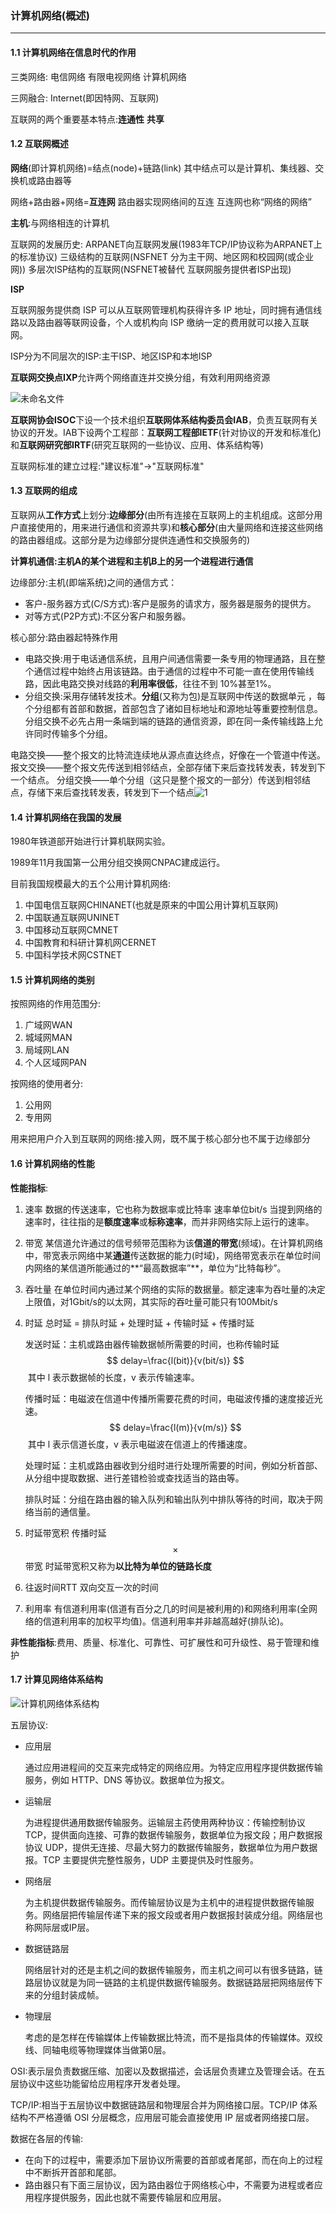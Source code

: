 ### 计算机网络(概述)

***

#### 1.1 计算机网络在信息时代的作用

三类网络: 电信网络 有限电视网络 计算机网络

三网融合: Internet(即因特网、互联网)

互联网的两个重要基本特点:**连通性** **共享**

#### 1.2 互联网概述

**网络**(即计算机网络)=结点(node)+链路(link)
其中结点可以是计算机、集线器、交换机或路由器等

网络+路由器+网络=**互连网**
路由器实现网络间的互连 互连网也称“网络的网络”

**主机**:与网络相连的计算机

互联网的发展历史:
ARPANET向互联网发展(1983年TCP/IP协议称为ARPANET上的标准协议)
三级结构的互联网(NSFNET 分为主干网、地区网和校园网(或企业网))
多层次ISP结构的互联网(NSFNET被替代 互联网服务提供者ISP出现)

**ISP**

互联网服务提供商 ISP 可以从互联网管理机构获得许多 IP 地址，同时拥有通信线路以及路由器等联网设备，个人或机构向 ISP 缴纳一定的费用就可以接入互联网。

ISP分为不同层次的ISP:主干ISP、地区ISP和本地ISP

**互联网交换点IXP**允许两个网络直连并交换分组，有效利用网络资源

![未命名文件](未命名文件.png)

**互联网协会ISOC**下设一个技术组织**互联网体系结构委员会IAB**，负责互联网有关协议的开发。IAB下设两个工程部：**互联网工程部IETF**(针对协议的开发和标准化)和**互联网研究部IRTF**(研究互联网的一些协议、应用、体系结构等)

互联网标准的建立过程:"建议标准"->"互联网标准"

#### 1.3 互联网的组成

互联网从**工作方式**上划分:**边缘部分**(由所有连接在互联网上的主机组成。这部分用户直接使用的，用来进行通信和资源共享)和**核心部分**(由大量网络和连接这些网络的路由器组成。这部分是为边缘部分提供连通性和交换服务的)

**计算机通信:主机A的某个进程和主机B上的另一个进程进行通信**

边缘部分:主机(即端系统)之间的通信方式：

- 客户-服务器方式(C/S方式):客户是服务的请求方，服务器是服务的提供方。
- 对等方式(P2P方式):不区分客户和服务器。

核心部分:路由器起特殊作用

- 电路交换:用于电话通信系统，且用户间通信需要一条专用的物理通路，且在整个通信过程中始终占用该链路。由于通信的过程中不可能一直在使用传输线路，因此电路交换对线路的**利用率很低**，往往不到 10%甚至1%。
- 分组交换:采用存储转发技术。**分组**(又称为包)是互联网中传送的数据单元 ，每个分组都有首部和数据，首部包含了诸如目标地址和源地址等重要控制信息。分组交换不必先占用一条端到端的链路的通信资源，即在同一条传输线路上允许同时传输多个分组。

电路交换——整个报文的比特流连续地从源点直达终点，好像在一个管道中传送。 
报文交换——整个报文先传送到相邻结点，全部存储下来后查找转发表，转发到下一个结点。 
分组交换——单个分组（这只是整个报文的一部分）传送到相邻结点，存储下来后查找转发表，转发到下一个结点![1](.\1.png) 

#### 1.4 计算机网络在我国的发展

1980年铁道部开始进行计算机联网实验。

1989年11月我国第一公用分组交换网CNPAC建成运行。

目前我国规模最大的五个公用计算机网络:

1. 中国电信互联网CHINANET(也就是原来的中国公用计算机互联网)
2. 中国联通互联网UNINET
3. 中国移动互联网CMNET
4. 中国教育和科研计算机网CERNET
5. 中国科学技术网CSTNET

#### 1.5 计算机网络的类别

按照网络的作用范围分:

1. 广域网WAN
2. 城域网MAN
3. 局域网LAN
4. 个人区域网PAN

按网络的使用者分:

1. 公用网
2. 专用网

用来把用户介入到互联网的网络:接入网，既不属于核心部分也不属于边缘部分

#### 1.6 计算机网络的性能

**性能指标**:

1. 速率 数据的传送速率，它也称为数据率或比特率 速率单位bit/s 当提到网络的速率时，往往指的是**额度速率**或**标称速率**，而并非网络实际上运行的速率。

2. 带宽 某信道允许通过的信号频带范围称为该**信道的带宽**(频域)。在计算机网络中，带宽表示网络中某**通道**传送数据的能力(时域)，网络带宽表示在单位时间内网络的某信道所能通过的**“最高数据率”**，单位为“比特每秒”。

3. 吞吐量 在单位时间内通过某个网络的实际的数据量。额定速率为吞吐量的决定上限值，对1Gbit/s的以太网，其实际的吞吐量可能只有100Mbit/s

4. 时延 总时延 = 排队时延 + 处理时延 + 传输时延 + 传播时延

   发送时延：主机或路由器传输数据帧所需要的时间，也称传输时延
   $$
   delay=\frac{l(bit)}{v(bit/s)}
   $$
   ​             其中 l 表示数据帧的长度，v 表示传输速率。

   传播时延：电磁波在信道中传播所需要花费的时间，电磁波传播的速度接近光速。
   $$
   delay=\frac{l(m)}{v(m/s)}
   $$
   ​             其中 l 表示信道长度，v 表示电磁波在信道上的传播速度。

   处理时延：主机或路由器收到分组时进行处理所需要的时间，例如分析首部、从分组中提取数据、进行差错检验或查找适当的路由等。

   排队时延：分组在路由器的输入队列和输出队列中排队等待的时间，取决于网络当前的通信量。

5. 时延带宽积 传播时延$$\times$$带宽 时延带宽积又称为**以比特为单位的链路长度**

6. 往返时间RTT 双向交互一次的时间

7. 利用率 有信道利用率(信道有百分之几的时间是被利用的)和网络利用率(全网络的信道利用率的加权平均值)。信道利用率并非越高越好(排队论)。

**非性能指标**:费用、质量、标准化、可靠性、可扩展性和可升级性、易于管理和维护

#### 1.7 计算见网络体系结构

![计算机网络体系结构](.\计算机网络体系结构.png)

五层协议:

- 应用层

  通过应用进程间的交互来完成特定的网络应用。为特定应用程序提供数据传输服务，例如 HTTP、DNS 等协议。数据单位为报文。

- 运输层 

  为进程提供通用数据传输服务。运输层主药使用两种协议：传输控制协议 TCP，提供面向连接、可靠的数据传输服务，数据单位为报文段；用户数据报协议 UDP，提供无连接、尽最大努力的数据传输服务，数据单位为用户数据报。TCP 主要提供完整性服务，UDP 主要提供及时性服务。

- 网络层

  为主机提供数据传输服务。而传输层协议是为主机中的进程提供数据传输服务。网络层把传输层传递下来的报文段或者用户数据报封装成分组。网络层也称网际层或IP层。

- 数据链路层

  网络层针对的还是主机之间的数据传输服务，而主机之间可以有很多链路，链路层协议就是为同一链路的主机提供数据传输服务。数据链路层把网络层传下来的分组封装成帧。

- 物理层

  考虑的是怎样在传输媒体上传输数据比特流，而不是指具体的传输媒体。双绞线、同轴电缆等物理媒体当做第0层。



OSI:表示层负责数据压缩、加密以及数据描述，会话层负责建立及管理会话。在五层协议中这些功能留给应用程序开发者处理。

TCP/IP:相当于五层协议中数据链路层和物理层合并为网络接口层。TCP/IP 体系结构不严格遵循 OSI 分层概念，应用层可能会直接使用 IP 层或者网络接口层。



数据在各层的传输:

- 在向下的过程中，需要添加下层协议所需要的首部或者尾部，而在向上的过程中不断拆开首部和尾部。
- 路由器只有下面三层协议，因为路由器位于网络核心中，不需要为进程或者应用程序提供服务，因此也就不需要传输层和应用层。